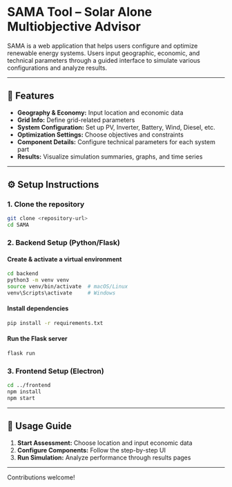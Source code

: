 # **SAMA Tool – Solar Alone Multiobjective Advisor**

SAMA is a web application that helps users configure and optimize renewable energy systems. Users input geographic, economic, and technical parameters through a guided interface to simulate various configurations and analyze results.

---

## 🚀 Features

* **Geography & Economy:** Input location and economic data
* **Grid Info:** Define grid-related parameters
* **System Configuration:** Set up PV, Inverter, Battery, Wind, Diesel, etc.
* **Optimization Settings:** Choose objectives and constraints
* **Component Details:** Configure technical parameters for each system part
* **Results:** Visualize simulation summaries, graphs, and time series

---

## ⚙️ Setup Instructions

### 1. **Clone the repository**

```bash
git clone <repository-url>
cd SAMA
```

### 2. **Backend Setup (Python/Flask)**

#### Create & activate a virtual environment

```bash
cd backend
python3 -m venv venv
source venv/bin/activate  # macOS/Linux
venv\Scripts\activate     # Windows
```

#### Install dependencies

```bash
pip install -r requirements.txt
```

#### Run the Flask server

```bash
flask run
```

### 3. **Frontend Setup (Electron)**

```bash
cd ../frontend
npm install
npm start
```

---

## 🧭 Usage Guide

1. **Start Assessment:** Choose location and input economic data
2. **Configure Components:** Follow the step-by-step UI
3. **Run Simulation:** Analyze performance through results pages

---

Contributions welcome!
